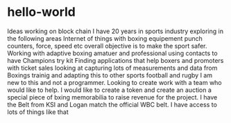 # hello-world
Ideas working on block chain
I have 20 years in sports industry exploring in the following areas
Internet of things with boxing equipement punch counters, force, speed etc overall objective is to make the sport safer. 
Working with adaptive boxing amatuer and professional using contacts to have Champions try kit
Finding applications that help boxers and promoters with ticket sales
looking at capturing lots of measurements and data from Boxings trainig and adapting this to other sports football and rugby
I am new to this and not a programmer. Looking to create work with a team who would like to help.
I would like to create a token and create an auction  a special piece of bxing memorabilia to raise revenue for the project. I have the Belt from KSI and Logan match the official WBC belt.
I have access to lots of things like that 
